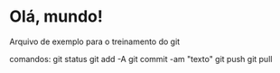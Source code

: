 # Olá, mundo!

Arquivo de exemplo para o treinamento do git

comandos:
git status
git add -A
git commit -am "texto"
git push
git pull